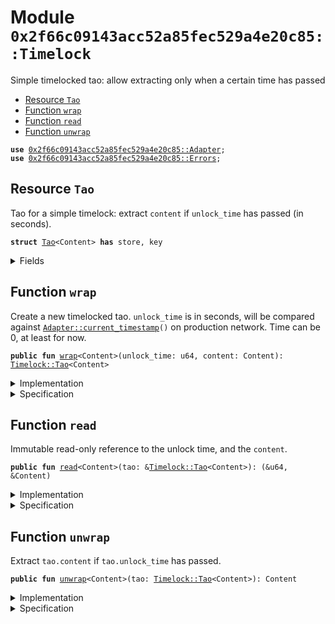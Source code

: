 
<a name="0x2f66c09143acc52a85fec529a4e20c85_Timelock"></a>

# Module `0x2f66c09143acc52a85fec529a4e20c85::Timelock`

Simple timelocked tao: allow extracting only when a certain time has passed


-  [Resource `Tao`](#0x2f66c09143acc52a85fec529a4e20c85_Timelock_Tao)
-  [Function `wrap`](#0x2f66c09143acc52a85fec529a4e20c85_Timelock_wrap)
-  [Function `read`](#0x2f66c09143acc52a85fec529a4e20c85_Timelock_read)
-  [Function `unwrap`](#0x2f66c09143acc52a85fec529a4e20c85_Timelock_unwrap)


<pre><code><b>use</b> <a href="">0x2f66c09143acc52a85fec529a4e20c85::Adapter</a>;
<b>use</b> <a href="Errors.md#0x2f66c09143acc52a85fec529a4e20c85_Errors">0x2f66c09143acc52a85fec529a4e20c85::Errors</a>;
</code></pre>



<a name="0x2f66c09143acc52a85fec529a4e20c85_Timelock_Tao"></a>

## Resource `Tao`

Tao for a simple timelock: extract <code>content</code> if <code>unlock_time</code> has
passed (in seconds).


<pre><code><b>struct</b> <a href="Timelock.md#0x2f66c09143acc52a85fec529a4e20c85_Timelock_Tao">Tao</a>&lt;Content&gt; <b>has</b> store, key
</code></pre>



<details>
<summary>Fields</summary>


<dl>
<dt>
<code>unlock_time: u64</code>
</dt>
<dd>

</dd>
<dt>
<code>content: Content</code>
</dt>
<dd>

</dd>
</dl>


</details>

<a name="0x2f66c09143acc52a85fec529a4e20c85_Timelock_wrap"></a>

## Function `wrap`

Create a new timelocked tao. <code>unlock_time</code> is in seconds, will be
compared against <code><a href="_current_timestamp">Adapter::current_timestamp</a>()</code> on production
network. Time can be 0, at least for now.


<pre><code><b>public</b> <b>fun</b> <a href="Timelock.md#0x2f66c09143acc52a85fec529a4e20c85_Timelock_wrap">wrap</a>&lt;Content&gt;(unlock_time: u64, content: Content): <a href="Timelock.md#0x2f66c09143acc52a85fec529a4e20c85_Timelock_Tao">Timelock::Tao</a>&lt;Content&gt;
</code></pre>



<details>
<summary>Implementation</summary>


<pre><code><b>public</b> <b>fun</b> <a href="Timelock.md#0x2f66c09143acc52a85fec529a4e20c85_Timelock_wrap">wrap</a>&lt;Content&gt;(unlock_time: u64, content: Content): <a href="Timelock.md#0x2f66c09143acc52a85fec529a4e20c85_Timelock_Tao">Tao</a>&lt;Content&gt; {
    <a href="Timelock.md#0x2f66c09143acc52a85fec529a4e20c85_Timelock_Tao">Tao</a>&lt;Content&gt; { unlock_time, content }
}
</code></pre>



</details>

<details>
<summary>Specification</summary>



<pre><code><b>ensures</b> result.unlock_time == unlock_time && result.content == content;
</code></pre>



</details>

<a name="0x2f66c09143acc52a85fec529a4e20c85_Timelock_read"></a>

## Function `read`

Immutable read-only reference to the unlock time, and the <code>content</code>.


<pre><code><b>public</b> <b>fun</b> <a href="Timelock.md#0x2f66c09143acc52a85fec529a4e20c85_Timelock_read">read</a>&lt;Content&gt;(tao: &<a href="Timelock.md#0x2f66c09143acc52a85fec529a4e20c85_Timelock_Tao">Timelock::Tao</a>&lt;Content&gt;): (&u64, &Content)
</code></pre>



<details>
<summary>Implementation</summary>


<pre><code><b>public</b> <b>fun</b> <a href="Timelock.md#0x2f66c09143acc52a85fec529a4e20c85_Timelock_read">read</a>&lt;Content&gt;(tao: &<a href="Timelock.md#0x2f66c09143acc52a85fec529a4e20c85_Timelock_Tao">Tao</a>&lt;Content&gt;): (&u64, &Content) {
    <b>let</b> <a href="Timelock.md#0x2f66c09143acc52a85fec529a4e20c85_Timelock_Tao">Tao</a>&lt;Content&gt; { unlock_time, content } = tao;

    (unlock_time, content)
}
</code></pre>



</details>

<details>
<summary>Specification</summary>



<pre><code><b>ensures</b> result_1 == tao.unlock_time;
<b>ensures</b> result_2 == tao.content;
</code></pre>



</details>

<a name="0x2f66c09143acc52a85fec529a4e20c85_Timelock_unwrap"></a>

## Function `unwrap`

Extract <code>tao.content</code> if <code>tao.unlock_time</code> has passed.


<pre><code><b>public</b> <b>fun</b> <a href="Timelock.md#0x2f66c09143acc52a85fec529a4e20c85_Timelock_unwrap">unwrap</a>&lt;Content&gt;(tao: <a href="Timelock.md#0x2f66c09143acc52a85fec529a4e20c85_Timelock_Tao">Timelock::Tao</a>&lt;Content&gt;): Content
</code></pre>



<details>
<summary>Implementation</summary>


<pre><code><b>public</b> <b>fun</b> <a href="Timelock.md#0x2f66c09143acc52a85fec529a4e20c85_Timelock_unwrap">unwrap</a>&lt;Content&gt;(tao: <a href="Timelock.md#0x2f66c09143acc52a85fec529a4e20c85_Timelock_Tao">Tao</a>&lt;Content&gt;): Content {
    <b>let</b> <a href="Timelock.md#0x2f66c09143acc52a85fec529a4e20c85_Timelock_Tao">Tao</a>&lt;Content&gt; { content, unlock_time } = tao;
    <b>let</b> current_timestamp: u64 = <a href="_current_timestamp">Adapter::current_timestamp</a>();

    <b>assert</b>!(current_timestamp &gt; unlock_time, <a href="Errors.md#0x2f66c09143acc52a85fec529a4e20c85_Errors_timelock_too_early">Errors::timelock_too_early</a>());

    content
}
</code></pre>



</details>

<details>
<summary>Specification</summary>



<pre><code><b>aborts_if</b> (tao.unlock_time &gt;= <a href="_current_timestamp">Adapter::current_timestamp</a>());
</code></pre>




<pre><code><b>pragma</b> aborts_if_is_strict;
</code></pre>



</details>
